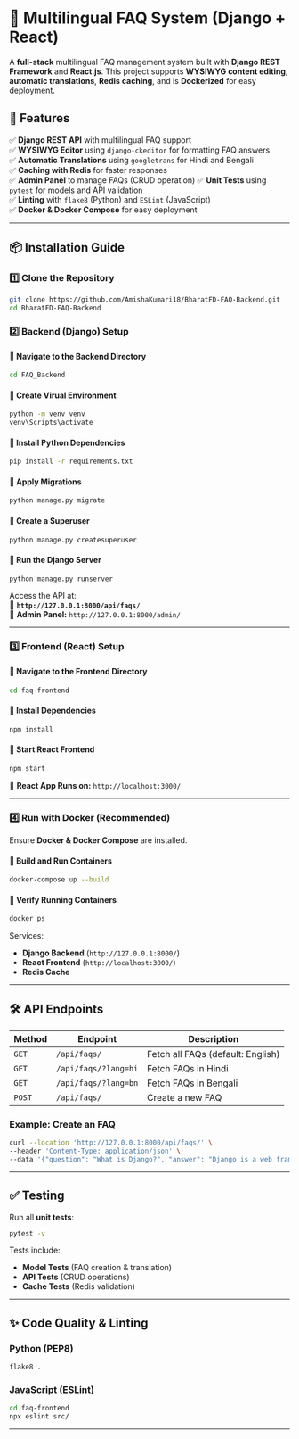 
# 📘 **Multilingual FAQ System (Django + React)**
A **full-stack** multilingual FAQ management system built with **Django REST Framework** and **React.js**. This project supports **WYSIWYG content editing**, **automatic translations**, **Redis caching**, and is **Dockerized** for easy deployment.

## 🚀 **Features**
✅ **Django REST API** with multilingual FAQ support  
✅ **WYSIWYG Editor** using `django-ckeditor` for formatting FAQ answers  
✅ **Automatic Translations** using `googletrans` for Hindi and Bengali  
✅ **Caching with Redis** for faster responses  
✅ **Admin Panel** to manage FAQs (CRUD operation) 
✅ **Unit Tests** using `pytest` for models and API validation  
✅ **Linting** with `flake8` (Python) and `ESLint` (JavaScript)  
✅ **Docker & Docker Compose** for easy deployment  


---

## 📦 **Installation Guide**
### **1️⃣ Clone the Repository**
```sh
git clone https://github.com/AmishaKumari18/BharatFD-FAQ-Backend.git
cd BharatFD-FAQ-Backend

```

### **2️⃣ Backend (Django) Setup**
#### **🔹 Navigate to the Backend Directory**
```sh
cd FAQ_Backend
```
#### **🔹 Create Virual Environment**
```sh
python -m venv venv
venv\Scripts\activate
```
#### **🔹 Install Python Dependencies**
```sh
pip install -r requirements.txt
```

#### **🔹 Apply Migrations**
```sh
python manage.py migrate
```

#### **🔹 Create a Superuser**
```sh
python manage.py createsuperuser
```

#### **🔹 Run the Django Server**
```sh
python manage.py runserver
```
Access the API at:  
📌 **`http://127.0.0.1:8000/api/faqs/`**  
📌 **Admin Panel:** `http://127.0.0.1:8000/admin/`

---

### **3️⃣ Frontend (React) Setup**
#### **🔹 Navigate to the Frontend Directory**
```sh
cd faq-frontend
```

#### **🔹 Install Dependencies**
```sh
npm install
```

#### **🔹 Start React Frontend**
```sh
npm start
```
📌 **React App Runs on:** `http://localhost:3000/`

---

### **4️⃣ Run with Docker (Recommended)**
Ensure **Docker & Docker Compose** are installed.

#### **🔹 Build and Run Containers**
```sh
docker-compose up --build
```

#### **🔹 Verify Running Containers**
```sh
docker ps
```
Services:
- **Django Backend** (`http://127.0.0.1:8000/`)
- **React Frontend** (`http://localhost:3000/`)
- **Redis Cache**

---

## 🛠 **API Endpoints**
| Method | Endpoint | Description |
|--------|----------|-------------|
| `GET` | `/api/faqs/` | Fetch all FAQs (default: English) |
| `GET` | `/api/faqs/?lang=hi` | Fetch FAQs in Hindi |
| `GET` | `/api/faqs/?lang=bn` | Fetch FAQs in Bengali |
| `POST` | `/api/faqs/` | Create a new FAQ |

### **Example: Create an FAQ**
```sh
curl --location 'http://127.0.0.1:8000/api/faqs/' \
--header 'Content-Type: application/json' \
--data '{"question": "What is Django?", "answer": "Django is a web framework for Python."}'
```

---

## ✅ **Testing**
Run all **unit tests**:
```sh
pytest -v
```
Tests include:
- **Model Tests** (FAQ creation & translation)
- **API Tests** (CRUD operations)
- **Cache Tests** (Redis validation)

---

## ✨ **Code Quality & Linting**
### **Python (PEP8)**
```sh
flake8 .
```

### **JavaScript (ESLint)**
```sh
cd faq-frontend
npx eslint src/
```

---
